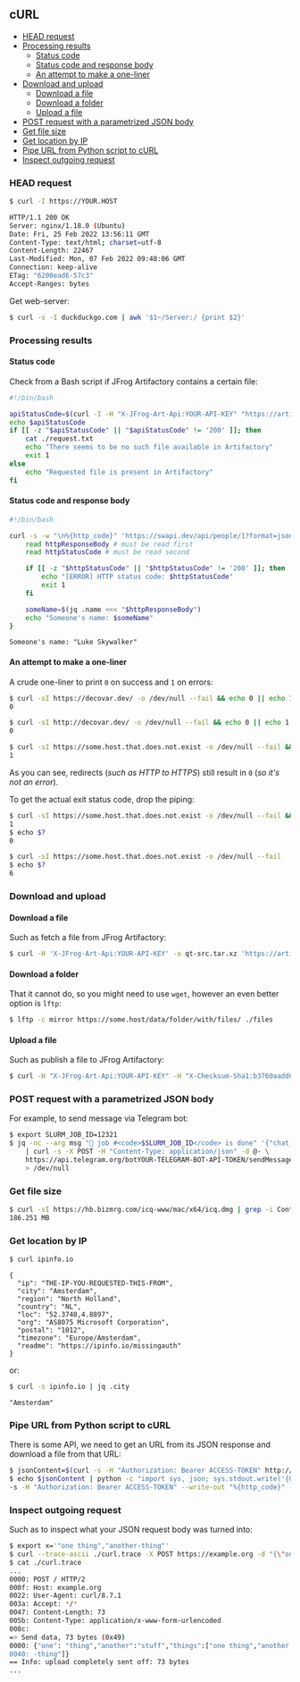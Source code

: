 ## cURL

<!-- MarkdownTOC -->

- [HEAD request](#head-request)
- [Processing results](#processing-results)
    - [Status code](#status-code)
    - [Status code and response body](#status-code-and-response-body)
    - [An attempt to make a one-liner](#an-attempt-to-make-a-one-liner)
- [Download and upload](#download-and-upload)
    - [Download a file](#download-a-file)
    - [Download a folder](#download-a-folder)
    - [Upload a file](#upload-a-file)
- [POST request with a parametrized JSON body](#post-request-with-a-parametrized-json-body)
- [Get file size](#get-file-size)
- [Get location by IP](#get-location-by-ip)
- [Pipe URL from Python script to cURL](#pipe-url-from-python-script-to-curl)
- [Inspect outgoing request](#inspect-outgoing-request)

<!-- /MarkdownTOC -->

### HEAD request

``` sh
$ curl -I https://YOUR.HOST

HTTP/1.1 200 OK
Server: nginx/1.18.0 (Ubuntu)
Date: Fri, 25 Feb 2022 13:56:11 GMT
Content-Type: text/html; charset=utf-8
Content-Length: 22467
Last-Modified: Mon, 07 Feb 2022 09:48:06 GMT
Connection: keep-alive
ETag: "6200ead6-57c3"
Accept-Ranges: bytes
```

Get web-server:

``` sh
$ curl -s -I duckduckgo.com | awk '$1~/Server:/ {print $2}'
```

### Processing results

#### Status code

Check from a Bash script if JFrog Artifactory contains a certain file:

``` sh
#!/bin/bash

apiStatusCode=$(curl -I -H "X-JFrog-Art-Api:YOUR-API-KEY" "https://artifactory.YOUR.HOST/artifactory/etc/src/qt/5.15.2.tar.xz" -w "%{http_code}" -s -o ./request.log)
echo $apiStatusCode
if [[ -z "$apiStatusCode" || "$apiStatusCode" != '200' ]]; then
    cat ./request.txt
    echo "There seems to be no such file available in Artifactory"
    exit 1
else
    echo "Requested file is present in Artifactory"
fi
```

#### Status code and response body

``` sh
#!/bin/bash

curl -s -w "\n%{http_code}" 'https://swapi.dev/api/people/1?format=json' | {
    read httpResponseBody # must be read first
    read httpStatusCode # must be read second

    if [[ -z "$httpStatusCode" || "$httpStatusCode" != '200' ]]; then
        echo "[ERROR] HTTP status code: $httpStatusCode"
        exit 1
    fi

    someName=$(jq .name <<< "$httpResponseBody")
    echo "Someone's name: $someName"
}
```
```
Someone's name: "Luke Skywalker"
```

#### An attempt to make a one-liner

A crude one-liner to print `0` on success and `1` on errors:

``` sh
$ curl -sI https://decovar.dev/ -o /dev/null --fail && echo 0 || echo 1
0

$ curl -sI http://decovar.dev/ -o /dev/null --fail && echo 0 || echo 1
0

$ curl -sI https://some.host.that.does.not.exist -o /dev/null --fail && echo 0 || echo 1
1
```

As you can see, redirects (*such as HTTP to HTTPS*) still result in `0` (*so it's not an error*).

To get the actual exit status code, drop the piping:

``` sh
$ curl -sI https://some.host.that.does.not.exist -o /dev/null --fail && echo 0 || echo 1
1
$ echo $?
0

$ curl -sI https://some.host.that.does.not.exist -o /dev/null --fail
$ echo $?
6
```

### Download and upload

#### Download a file

Such as fetch a file from JFrog Artifactory:

``` sh
$ curl -H 'X-JFrog-Art-Api:YOUR-API-KEY' -o qt-src.tar.xz 'https://artifactory.YOUR.HOST/artifactory/etc/src/qt/5.15.2.tar.xz'
```

#### Download a folder

That it cannot do, so you might need to use `wget`, however an even better option is `lftp`:

``` sh
$ lftp -c mirror https://some.host/data/folder/with/files/ ./files
```

#### Upload a file

Such as publish a file to JFrog Artifactory:

``` sh
$ curl -H "X-JFrog-Art-Api:YOUR-API-KEY" -H "X-Checksum-Sha1:b3760aadd696fa8009cf54eac0dd535c7886cc8f" -T ./qt-everywhere-src-5.15.2.tar.xz "https://artifactory.YOUR.HOST/artifactory/etc/src/qt/5.15.2.tar.xz"
```

### POST request with a parametrized JSON body

For example, to send message via Telegram bot:

``` sh
$ export SLURM_JOB_ID=12321
$ jq -nc --arg msg "🌌 job #<code>$SLURM_JOB_ID</code> is done" '{"chat_id": "YOUR-TELEGRAM-ID", "text": $msg, "parse_mode": "HTML", "disable_web_page_preview": "true"}' \
    | curl -s -X POST -H "Content-Type: application/json" -d @- \
    https://api.telegram.org/botYOUR-TELEGRAM-BOT-API-TOKEN/sendMessage \
    > /dev/null
```

### Get file size

``` sh
$ curl -sI https://hb.bizmrg.com/icq-www/mac/x64/icq.dmg | grep -i Content-Length | awk '{print $2/1024/1024 " MB"}'
186.251 MB
```

### Get location by IP

``` sh
$ curl ipinfo.io
```
```
{
  "ip": "THE-IP-YOU-REQUESTED-THIS-FROM",
  "city": "Amsterdam",
  "region": "North Holland",
  "country": "NL",
  "loc": "52.3740,4.8897",
  "org": "AS8075 Microsoft Corporation",
  "postal": "1012",
  "timezone": "Europe/Amsterdam",
  "readme": "https://ipinfo.io/missingauth"
}
```

or:

``` sh
$ curl -s ipinfo.io | jq .city
```
```
"Amsterdam"
```

### Pipe URL from Python script to cURL

There is some API, we need to get an URL from its JSON response and download a file from that URL:

``` sh
$ jsonContent=$(curl -s -H "Authorization: Bearer ACCESS-TOKEN" http://some.host/api/v1/some/content)
$ echo $jsonContent | python -c "import sys, json; sys.stdout.write('{0}{1}'.format('http://some.host/files/', json.load(sys.stdin)['content']['SDK']['Windows']['links']['MSVC 2019']))" | xargs curl
-s -H "Authorization: Bearer ACCESS-TOKEN" --write-out "%{http_code}" -O
```

### Inspect outgoing request

Such as to inspect what your JSON request body was turned into:

``` sh
$ export x='"one thing","another-thing"'
$ curl --trace-ascii ./curl.trace -X POST https://example.org -d "{\"one\": \"thing\",\"another\":\"stuff\",\"things\":[$x]}"
$ cat ./curl.trace
...
0000: POST / HTTP/2
000f: Host: example.org
0022: User-Agent: curl/8.7.1
003a: Accept: */*
0047: Content-Length: 73
005b: Content-Type: application/x-www-form-urlencoded
008c: 
=> Send data, 73 bytes (0x49)
0000: {"one": "thing","another":"stuff","things":["one thing","another
0040: -thing"]}
== Info: upload completely sent off: 73 bytes
...
```
